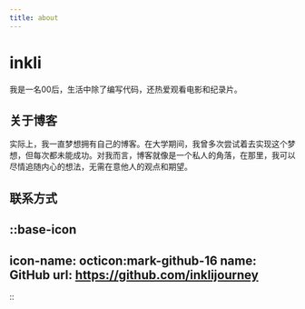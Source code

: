 ```yaml
---
title: about
---
```


# inkli

我是一名00后，生活中除了编写代码，还热爱观看电影和纪录片。

## 关于博客

实际上，我一直梦想拥有自己的博客。在大学期间，我曾多次尝试着去实现这个梦想，但每次都未能成功。对我而言，博客就像是一个私人的角落，在那里，我可以尽情追随内心的想法，无需在意他人的观点和期望。

## 联系方式

::base-icon
---
icon-name: octicon:mark-github-16
name: GitHub
url: https://github.com/inklijourney
---
::
